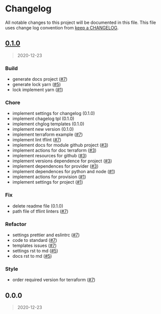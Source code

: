 # Changelog

All notable changes to this project will be documented in this file. This file uses change log convention from [keep a CHANGELOG](http://keepachangelog.com/en/0.3.0/).


<a name="0.1.0"></a>
## [0.1.0](https://github.com/hadenlabs/terraform-github-project/compare/0.0.0...0.1.0)

> 2020-12-23

### Build

* generate docs project ([#7](https://github.com/hadenlabs/terraform-github-project/issues/7))
* generate lock yarn ([#5](https://github.com/hadenlabs/terraform-github-project/issues/5))
* lock implement yarn ([#1](https://github.com/hadenlabs/terraform-github-project/issues/1))

### Chore

* implement settings for changelog (0.1.0)
* implement chagelog tpl (0.1.0)
* implement chglog templates (0.1.0)
* implement new version (0.1.0)
* implement terraform example ([#7](https://github.com/hadenlabs/terraform-github-project/issues/7))
* implement lint tflint ([#7](https://github.com/hadenlabs/terraform-github-project/issues/7))
* implement docs for module github project ([#3](https://github.com/hadenlabs/terraform-github-project/issues/3))
* implement actions for doc terraform ([#3](https://github.com/hadenlabs/terraform-github-project/issues/3))
* implement resources for github ([#3](https://github.com/hadenlabs/terraform-github-project/issues/3))
* implement versions dependence for project ([#3](https://github.com/hadenlabs/terraform-github-project/issues/3))
* implement dependences for provider ([#3](https://github.com/hadenlabs/terraform-github-project/issues/3))
* implement dependences for python and node ([#1](https://github.com/hadenlabs/terraform-github-project/issues/1))
* implement actions for provision ([#1](https://github.com/hadenlabs/terraform-github-project/issues/1))
* implement settings for project ([#1](https://github.com/hadenlabs/terraform-github-project/issues/1))

### Fix

* delete readme file (0.1.0)
* path file of tflint linters ([#7](https://github.com/hadenlabs/terraform-github-project/issues/7))

### Refactor

* settings prettier and eslintrc ([#7](https://github.com/hadenlabs/terraform-github-project/issues/7))
* code to standard ([#7](https://github.com/hadenlabs/terraform-github-project/issues/7))
* templates issues ([#7](https://github.com/hadenlabs/terraform-github-project/issues/7))
* settings rst to md ([#5](https://github.com/hadenlabs/terraform-github-project/issues/5))
* docs rst to md ([#5](https://github.com/hadenlabs/terraform-github-project/issues/5))

### Style

* order required version for terraform ([#7](https://github.com/hadenlabs/terraform-github-project/issues/7))


<a name="0.0.0"></a>
## 0.0.0

> 2020-12-23


